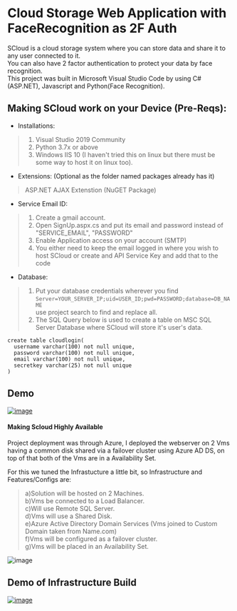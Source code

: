 # Cloud Storage Web Application with FaceRecognition as 2F Auth

SCloud is a cloud storage system where you can store data and share it to any user connected to it.  
You can also have 2 factor authentication to protect your data by face recognition.  
This project was built in Microsoft Visual Studio Code by using C#(ASP.NET), Javascript and Python(Face Recognition).   


## Making SCloud work on your Device (Pre-Reqs):  
* Installations:  
>1. Visual Studio 2019 Community   
>2. Python 3.7x or above  
>3. Windows IIS 10 (I haven't tried this on linux but there must be some way to host it on linux too).  

* Extensions: (Optional as the folder named packages already has it)
> ASP.NET AJAX Extenstion (NuGET Package)

* Service Email ID:  
>1. Create a gmail account.
>2. Open SignUp.aspx.cs and put its email and password instead of "SERVICE_EMAIL", "PASSWORD" 
>3. Enable Application access on your account (SMTP)
>4. You either need to keep the email logged in where you wish to host SCloud or create and API Service Key and add that to the code

* Database:  
>1. Put your database credentials wherever you find ```Server=YOUR_SERVER_IP;uid=USER_ID;pwd=PASSWORD;database=DB_NAME```<br> use project search to find and replace all.  
>2. The SQL Query below is used to create a table on MSC SQL Server Database where SCloud will store it's user's data.    

```
create table cloudlogin(
  username varchar(100) not null unique,
  password varchar(100) not null unique,
  email varchar(100) not null unique,
  secretkey varchar(25) not null unique
)
```

## Demo

[![image](https://user-images.githubusercontent.com/69571769/173809833-7d8b778d-f048-4461-88cd-0a2215b22bd6.png)](https://youtu.be/fPlXFuMpMks)





#### Making Scloud Highly Available

Project deployment was through Azure, I deployed the webserver on 2 Vms having a common disk shared via a failover cluster using Azure AD DS, on top of that both of the Vms are in a Availability Set.

For this we tuned the Infrastucture a little bit, so Infrastructure and Features/Configs are:  

>a)Solution will be hosted on 2 Machines.  
b)Vms be connected to a Load Balancer.  
c)Will use Remote SQL Server.  
d)Vms will use a Shared Disk.  
e)Azure Active Directory Domain Services (Vms joined to Custom Domain taken from Name.com)  
f)Vms will be configured as a failover cluster.  
g)Vms will be placed in an Availability Set.  
  
    
![image](https://user-images.githubusercontent.com/69571769/181298281-f135ba00-a3cd-479c-bf8a-85c71ae9f8a5.png)



## Demo of Infrastructure Build


[![image](https://user-images.githubusercontent.com/69571769/173812937-6cc2b6c6-ed17-44f1-a78b-4112febd6297.png)](https://drive.google.com/file/d/1fnlps8zo9GIjFEQxo26_U6Pi7w2vI1cV/view?usp=sharing)





